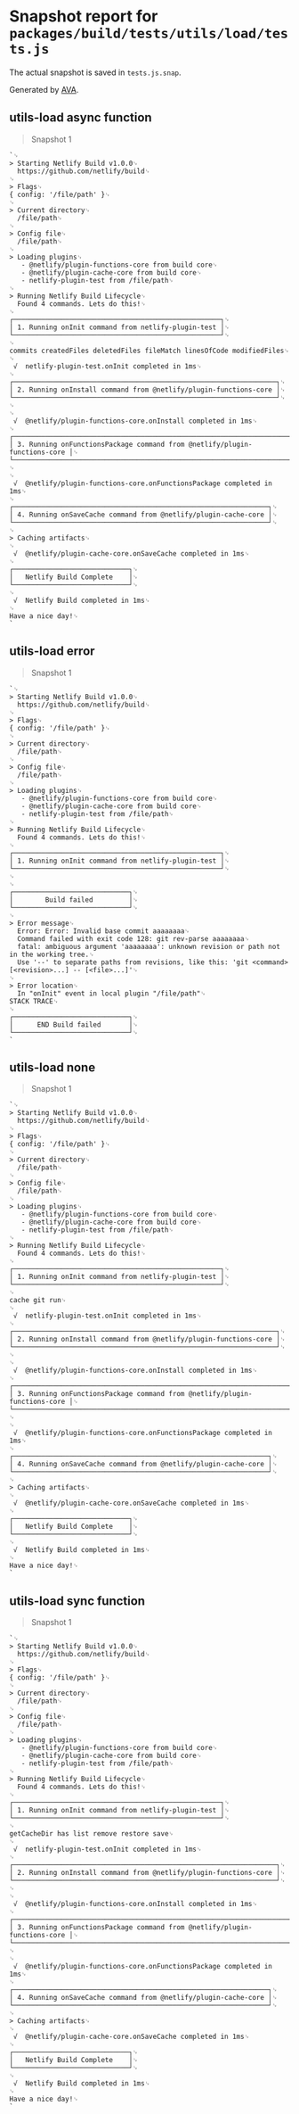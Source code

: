 # Snapshot report for `packages/build/tests/utils/load/tests.js`

The actual snapshot is saved in `tests.js.snap`.

Generated by [AVA](https://ava.li).

## utils-load async function

> Snapshot 1

    `␊
    > Starting Netlify Build v1.0.0␊
      https://github.com/netlify/build␊
    ␊
    > Flags␊
    { config: '/file/path' }␊
    ␊
    > Current directory␊
      /file/path␊
    ␊
    > Config file␊
      /file/path␊
    ␊
    > Loading plugins␊
       - @netlify/plugin-functions-core from build core␊
       - @netlify/plugin-cache-core from build core␊
       - netlify-plugin-test from /file/path␊
    ␊
    > Running Netlify Build Lifecycle␊
      Found 4 commands. Lets do this!␊
    ␊
    ┌────────────────────────────────────────────────────┐␊
    │ 1. Running onInit command from netlify-plugin-test │␊
    └────────────────────────────────────────────────────┘␊
    ␊
    commits createdFiles deletedFiles fileMatch linesOfCode modifiedFiles␊
    ␊
     √  netlify-plugin-test.onInit completed in 1ms␊
    ␊
    ┌──────────────────────────────────────────────────────────────────┐␊
    │ 2. Running onInstall command from @netlify/plugin-functions-core │␊
    └──────────────────────────────────────────────────────────────────┘␊
    ␊
    ␊
     √  @netlify/plugin-functions-core.onInstall completed in 1ms␊
    ␊
    ┌───────────────────────────────────────────────────────────────────────────┐␊
    │ 3. Running onFunctionsPackage command from @netlify/plugin-functions-core │␊
    └───────────────────────────────────────────────────────────────────────────┘␊
    ␊
    ␊
     √  @netlify/plugin-functions-core.onFunctionsPackage completed in 1ms␊
    ␊
    ┌────────────────────────────────────────────────────────────────┐␊
    │ 4. Running onSaveCache command from @netlify/plugin-cache-core │␊
    └────────────────────────────────────────────────────────────────┘␊
    ␊
    > Caching artifacts␊
    ␊
     √  @netlify/plugin-cache-core.onSaveCache completed in 1ms␊
    ␊
    ┌─────────────────────────────┐␊
    │   Netlify Build Complete    │␊
    └─────────────────────────────┘␊
    ␊
     √  Netlify Build completed in 1ms␊
    ␊
    Have a nice day!␊
    `

## utils-load error

> Snapshot 1

    `␊
    > Starting Netlify Build v1.0.0␊
      https://github.com/netlify/build␊
    ␊
    > Flags␊
    { config: '/file/path' }␊
    ␊
    > Current directory␊
      /file/path␊
    ␊
    > Config file␊
      /file/path␊
    ␊
    > Loading plugins␊
       - @netlify/plugin-functions-core from build core␊
       - @netlify/plugin-cache-core from build core␊
       - netlify-plugin-test from /file/path␊
    ␊
    > Running Netlify Build Lifecycle␊
      Found 4 commands. Lets do this!␊
    ␊
    ┌────────────────────────────────────────────────────┐␊
    │ 1. Running onInit command from netlify-plugin-test │␊
    └────────────────────────────────────────────────────┘␊
    ␊
    ␊
    ┌─────────────────────────────┐␊
    │        Build failed         │␊
    └─────────────────────────────┘␊
    ␊
    > Error message␊
      Error: Error: Invalid base commit aaaaaaaa␊
      Command failed with exit code 128: git rev-parse aaaaaaaa␊
      fatal: ambiguous argument 'aaaaaaaa': unknown revision or path not in the working tree.␊
      Use '--' to separate paths from revisions, like this: 'git <command> [<revision>...] -- [<file>...]'␊
    ␊
    > Error location␊
      In "onInit" event in local plugin "/file/path"␊
    STACK TRACE␊
    ␊
    ┌─────────────────────────────┐␊
    │      END Build failed       │␊
    └─────────────────────────────┘␊
    `

## utils-load none

> Snapshot 1

    `␊
    > Starting Netlify Build v1.0.0␊
      https://github.com/netlify/build␊
    ␊
    > Flags␊
    { config: '/file/path' }␊
    ␊
    > Current directory␊
      /file/path␊
    ␊
    > Config file␊
      /file/path␊
    ␊
    > Loading plugins␊
       - @netlify/plugin-functions-core from build core␊
       - @netlify/plugin-cache-core from build core␊
       - netlify-plugin-test from /file/path␊
    ␊
    > Running Netlify Build Lifecycle␊
      Found 4 commands. Lets do this!␊
    ␊
    ┌────────────────────────────────────────────────────┐␊
    │ 1. Running onInit command from netlify-plugin-test │␊
    └────────────────────────────────────────────────────┘␊
    ␊
    cache git run␊
    ␊
     √  netlify-plugin-test.onInit completed in 1ms␊
    ␊
    ┌──────────────────────────────────────────────────────────────────┐␊
    │ 2. Running onInstall command from @netlify/plugin-functions-core │␊
    └──────────────────────────────────────────────────────────────────┘␊
    ␊
    ␊
     √  @netlify/plugin-functions-core.onInstall completed in 1ms␊
    ␊
    ┌───────────────────────────────────────────────────────────────────────────┐␊
    │ 3. Running onFunctionsPackage command from @netlify/plugin-functions-core │␊
    └───────────────────────────────────────────────────────────────────────────┘␊
    ␊
    ␊
     √  @netlify/plugin-functions-core.onFunctionsPackage completed in 1ms␊
    ␊
    ┌────────────────────────────────────────────────────────────────┐␊
    │ 4. Running onSaveCache command from @netlify/plugin-cache-core │␊
    └────────────────────────────────────────────────────────────────┘␊
    ␊
    > Caching artifacts␊
    ␊
     √  @netlify/plugin-cache-core.onSaveCache completed in 1ms␊
    ␊
    ┌─────────────────────────────┐␊
    │   Netlify Build Complete    │␊
    └─────────────────────────────┘␊
    ␊
     √  Netlify Build completed in 1ms␊
    ␊
    Have a nice day!␊
    `

## utils-load sync function

> Snapshot 1

    `␊
    > Starting Netlify Build v1.0.0␊
      https://github.com/netlify/build␊
    ␊
    > Flags␊
    { config: '/file/path' }␊
    ␊
    > Current directory␊
      /file/path␊
    ␊
    > Config file␊
      /file/path␊
    ␊
    > Loading plugins␊
       - @netlify/plugin-functions-core from build core␊
       - @netlify/plugin-cache-core from build core␊
       - netlify-plugin-test from /file/path␊
    ␊
    > Running Netlify Build Lifecycle␊
      Found 4 commands. Lets do this!␊
    ␊
    ┌────────────────────────────────────────────────────┐␊
    │ 1. Running onInit command from netlify-plugin-test │␊
    └────────────────────────────────────────────────────┘␊
    ␊
    getCacheDir has list remove restore save␊
    ␊
     √  netlify-plugin-test.onInit completed in 1ms␊
    ␊
    ┌──────────────────────────────────────────────────────────────────┐␊
    │ 2. Running onInstall command from @netlify/plugin-functions-core │␊
    └──────────────────────────────────────────────────────────────────┘␊
    ␊
    ␊
     √  @netlify/plugin-functions-core.onInstall completed in 1ms␊
    ␊
    ┌───────────────────────────────────────────────────────────────────────────┐␊
    │ 3. Running onFunctionsPackage command from @netlify/plugin-functions-core │␊
    └───────────────────────────────────────────────────────────────────────────┘␊
    ␊
    ␊
     √  @netlify/plugin-functions-core.onFunctionsPackage completed in 1ms␊
    ␊
    ┌────────────────────────────────────────────────────────────────┐␊
    │ 4. Running onSaveCache command from @netlify/plugin-cache-core │␊
    └────────────────────────────────────────────────────────────────┘␊
    ␊
    > Caching artifacts␊
    ␊
     √  @netlify/plugin-cache-core.onSaveCache completed in 1ms␊
    ␊
    ┌─────────────────────────────┐␊
    │   Netlify Build Complete    │␊
    └─────────────────────────────┘␊
    ␊
     √  Netlify Build completed in 1ms␊
    ␊
    Have a nice day!␊
    `
